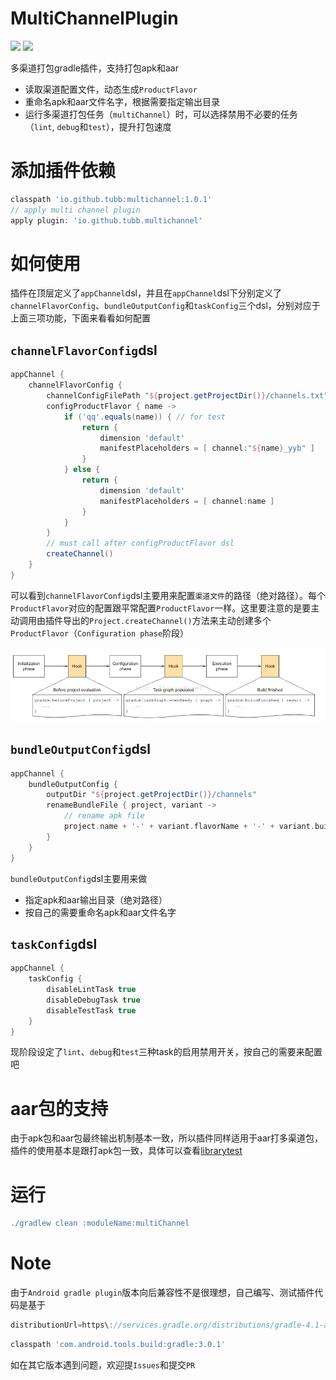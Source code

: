 # MultiChannelPlugin
![](https://img.shields.io/badge/release-v1.0.1-brightgreen.svg) [![](https://img.shields.io/badge/license-Apache%202-lightgrey.svg)](https://www.apache.org/licenses/LICENSE-2.0.html)

多渠道打包gradle插件，支持打包apk和aar
- 读取渠道配置文件，动态生成`ProductFlavor`
- 重命名apk和aar文件名字，根据需要指定输出目录
- 运行多渠道打包任务（`multiChannel`）时，可以选择禁用不必要的任务（`lint`, `debug`和`test`），提升打包速度

# 添加插件依赖
```groovy
classpath 'io.github.tubb:multichannel:1.0.1'
// apply multi channel plugin
apply plugin: 'io.github.tubb.multichannel'
```
# 如何使用
插件在顶层定义了`appChannel`dsl，并且在`appChannel`dsl下分别定义了`channelFlavorConfig`、`bundleOutputConfig`和`taskConfig`三个dsl，分别对应于上面三项功能，下面来看看如何配置

## `channelFlavorConfig`dsl
```groovy
appChannel {
    channelFlavorConfig {
        channelConfigFilePath "${project.getProjectDir()}/channels.txt"
        configProductFlavor { name ->
            if ('qq'.equals(name)) { // for test
                return {
                    dimension 'default'
                    manifestPlaceholders = [ channel:"${name}_yyb" ]
                }
            } else {
                return {
                    dimension 'default'
                    manifestPlaceholders = [ channel:name ]
                }
            }
        }
        // must call after configProductFlavor dsl
        createChannel()
    }
}
```
可以看到`channelFlavorConfig`dsl主要用来配置`渠道文件`的路径（绝对路径）。每个`ProductFlavor`对应的配置跟平常配置`ProductFlavor`一样。这里要注意的是要主动调用由插件导出的`Project.createChannel()`方法来主动创建多个`ProductFlavor`（`Configuration phase`阶段）

![](art/gradle_lifecycle.png)

## `bundleOutputConfig`dsl
```groovy
appChannel {
    bundleOutputConfig {
        outputDir "${project.getProjectDir()}/channels"
        renameBundleFile { project, variant ->
            // rename apk file
            project.name + '-' + variant.flavorName + '-' + variant.buildType.name + '-' + variant.versionName + '.apk'
        }
    }
}
```
`bundleOutputConfig`dsl主要用来做
- 指定apk和aar输出目录（绝对路径）
- 按自己的需要重命名apk和aar文件名字
## `taskConfig`dsl
```groovy
appChannel {
    taskConfig {
        disableLintTask true
        disableDebugTask true
        disableTestTask true
    }
}
```
现阶段设定了`lint`、`debug`和`test`三种task的启用禁用开关，按自己的需要来配置吧

# aar包的支持
由于apk包和aar包最终输出机制基本一致，所以插件同样适用于aar打多渠道包，插件的使用基本是跟打apk包一致，具体可以查看[librarytest](https://github.com/TUBB/MultiChannelPlugin/blob/master/librarytest/build.gradle)

# 运行
```groovy
./gradlew clean :moduleName:multiChannel
```

# Note
由于`Android gradle plugin`版本向后兼容性不是很理想，自己编写、测试插件代码是基于
```groovy
distributionUrl=https\://services.gradle.org/distributions/gradle-4.1-all.zip
```
```groovy
classpath 'com.android.tools.build:gradle:3.0.1'
```
如在其它版本遇到问题，欢迎提`Issues`和提交`PR`